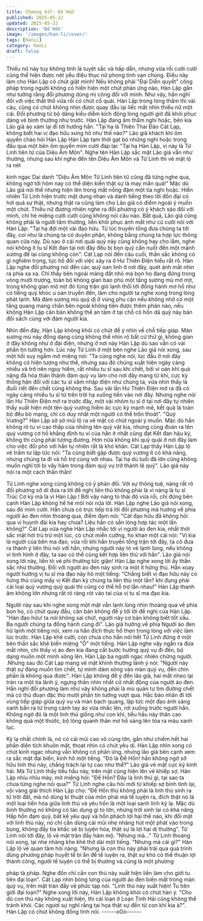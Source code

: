 ```yaml
---
title: Chương 437: Đề Hồn
published: 2025-05-22
updated: 2025-05-22
description: 'Đề Hồn'
image: '/images/han-li/cover/'
tags: [HanLi]
category: HanLi
draft: false
---
```


Thiếu nữ này tuy không tính là tuyệt sắc và hấp dẫn, nhưng vừa
rồi cười cười cũng thể hiện được nét yểu điệu thục nữ phong tình
vạn chủng.
Điều này làm cho Hàn Lập có chút giật mình!
Nếu không phải "Đại Diễn quyết" công pháp trong người không có
hiển hiện một chút phản ứng nào, Hàn Lập gần như tưởng rằng
đối phương dùng mị công đối với mình.
Như vậy, hắn nghĩ đối với việc thất thố vừa rồi có chút cổ quái.
Hàn Lập trong lòng thầm thì vài câu, cũng có chút không nhịn
được quay đầu lại liếc mắt nhìn thiếu nữ một cái.
Đối phương từ bộ dáng kiều diễm kích động lòng người giờ đã
khôi phục dáng vẻ bình thường như trước.
Hàn Lập đang âm thầm nghi hoặc, bên kia Lão giả áo xám lại đi
tới hướng hắn.
"Tại hạ là Thiên Thai Đảo Cát Lạp, không biết hai vị đạo hữu xưng
hô như thế nào?"
Lão giả khách khí ôm quyền chào hỏi Hàn Lập
Hàn Lập tạm thời gạt bỏ những nghi hoặc trong đầu qua một bên
ôm quyền mỉm cười đáp lại:
"Tại hạ Hàn Lập, vị này là Tử Linh tiên tử của Diệu Âm Môn".
Nghe tên Hàn Lập sắc mặt Lão giả vẫn như thường, nhưng sau
khi nghe đến tên Diệu Âm Môn và Tử Linh thì vẻ mặt lộ ra nét

kinh ngạc
Dại danh "Diệu Âm Môn Tử Linh tiên tử cũng đã từng nghe qua,
không ngờ tới hôm nay có thể diện kiến thật sự là may mắn quá!"
Mặc dù Lão giả nói thế nhưng hiện lên trong mắt nồng đậm một
tia nghi hoặc.
Hiển nhiên Tử Linh hiện trước mặt dung nhan và danh tiếng theo
lời đồn đại có hơi quá sự thật, nhưng thật ra cũng làm cho Lão
giả có điểm ngoài ý muốn một chút.
Thiếu nữ đương nhiên nghe ra đối phương có ý khách sáo đối với
mình, chỉ hé miệng cười cười cũng không nói câu nào.
Bất quá, Lão giả cũng không phải là người tầm thường, liền khôi
phục ánh mắt như cũ cười nói với Hàn Lập:
"Tại hạ đợi một vài đạo hữu. Từ lúc truyền tống đưa chúng ta tới
đây, coi như là chúng ta có duyên phận, không bằng chúng ta hợp
lực thông quan cửa này. Dù sao ở cái nơi quái quỷ này cũng
không hay cho lắm, nghe nói không ít tu sĩ Kết đan tại nơi đây đều
bị bọn quỷ cắn nuốt đến một mảnh xương để lại cũng không còn".
Cát Lạp nói đến câu cuối, thần sắc không có gì nghiêm trọng, tực
hồ đối với việc xảy ra ở Hư Thiên Điện hiểu rất rõ.
Hàn Lập nghe đối phương nói đến các quỷ oan linh ở nơi đây,
quét ánh mắt nhìn ra phía xa xa.
Chỉ thấy bên ngoài mảng đất nhỏ mà bọn họ đang đứng trong
vòng mười trượng, toàn bộ không gian bao phủ một tầng sương
mù mờ mịt, trong không gian mờ mịt đó từng trận gió lạnh thổi tới
đồng hành mơ hồ như có tiếng quỷ khóc u oán truyền đến, làm
cho người ta nghe xong trong lòng phát lạnh.
Mà đám sương mù quỷ dị ở vùng phụ cận nếu không nhờ có một
tầng quang mang chắn bên ngoài không tiến được thêm phân
nào, nếu không Hàn Lập căn bản không thể an tâm ở tại chỗ cô
hồn dã quỹ này bàn đối sách cùng với đám người kia.

Nhìn đến đây, Hàn Lập không khỏi có chút để ý nhìn về chỗ tiếp
giáp.
Màn sương mù này đồng dạng cũng không thể nhìn rõ bất cứ thứ
gì, không gian ở đây không như ở đại điện, nhưng ở nơi này Hàn
Lập dù sao vẫn có vài phần tin tưởng hơn.
Lúc này Tử Linh ở một bên nghe Lão giả nói xong, sau một hồi
suy ngẫm mở miệng nói:
"Ta cũng nghe nói, lúc đầu ở nơi đây không có hiện tượng như
thế, nhưng sau đó chúng xuất hiện ngày càng nhiều và trở nên
nguy hiểm, rất nhiều tu sĩ sau khi chết, bởi vì oán khí quá nặng đã
hóa thân thành đám quỷ vụ làm cho nơi đây mang tử khí, cực kỳ
thống hận đối với các tu sĩ xâm nhập điện như chúng ta, vừa nhìn
thấy là đuổi riết đến chết cũng không tha. Sau vài lần Hư Thiên
Điện mở ra đã có ngày càng nhiều tu sĩ từ trên trời hạ xuống tiến
vào nơi đây. Nhưng nghe nói lần Hư Thiên Điện mở ra trước đây,
một vài nhóm tu sĩ ở tại nơi đây tự nhiên thấy xuất hiện một tên
quỷ vương hiểm ác cực kỳ mạnh mẽ, kết quả là toàn bộ đều bỏ
mạng, chỉ có duy nhất một người có thể trốn thoát".
"Quỷ Vương?"
Hàn Lập sờ sờ mũi lộ ra vẻ mặt có chút ngoài ý muốn.
Mặc dù hắn không rõ tu vi cao thấp của những tên quỷ vật kia,
nhưng cũng đoán ra tên quỷ vương cơ hồ khẳng định tu vi của
hắn ít nhất cũng đạt Kết đan hậu kỳ, không thì cũng phải tương
đương. Hơn nữa không khí quỷ quái ở nơi đây làm cho việc đối
phó với hắn tự nhiên rất là khó khăn.
Cát Lạp thấy Hàn Lập lộ vẻ trầm tư lập tức nói:
"Ta cũng biết gặp được quỷ vương ít có khả năng, nhưng chúng
ta đi và hỗ trợ cùng với nhau. Tại hạ dù tuổi đã lớn cũng không
muốn nghĩ tới bị vây hãm trong đám quỷ vụ trở thành lệ quỷ".
Lão giả này nói ra một cách thẳn thắn!

Tử Linh nghe xong cũng không có ý phản đối.
Với sự thông tuệ, nàng rất rõ đối phương sở dĩ đưa ra lời đề nghị
liên thủ không phài là vì nàng là tu sĩ Trúc Cơ kỳ mà là vì Hàn
Lập.!
Bởi vậy nàng tỏ thái độ vừa rồi, chỉ đứng bên cạnh Hàn Lập
không hề hé môi nói nữa lời.
Hàn Lập nghe Lão giả nói xong, sau đó mỉm cười.
Hắn chưa có trực tiếp trả lời đối phương mà hướng về phía người
áo đen nhìn thoáng qua, điềm đạm nói:
"Cát đạo hữu đã không hỏi qua vị huynh đài kia hay chưa? Liệu
hắn có sẵn lòng hợp tác một lần không?"
Cát Lạp vừa nghe Hàn Lập nhắc tới vị người áo đen kia, nhất thời
sắc mặt hơi trù trừ một lúc, có chút miễn cưỡng, ho khan một cái
nói:
"Vị kia là người của bên ma đạo, vừa rồi khi hắn truyền tống trận
tới đây, ta có đưa ra thành ý liên thủ nói với hắn, nhưng người này
tỏ vẻ lạnh lùng, nếu không vì tình hình ở đây, ta sao có thể cùng
kết hợp liên thủ với hắn".
Lão giả nói xong lời này, liền tỏ vẻ phi thường tức giận!
Hàn Lập nghe xong lời ấy thần sắc như thường. Đối với người áo
đen này sinh ra một ít hứng thú.
Hắn xoay người hướng vị tu sĩ ma đạo này hô một tiếng:
"Chẳng biết vị đạo hữu này có hứng thú cùng mấy vị Kết đan kỳ
chúng ta liên thủ một lần? khi đụng phải cái loại quỷ vương quỷ
quái thì cũng có thể hỗ trợ lẫn nhau!"
Hàn Lập thanh âm không lớn nhưng rất rõ ràng rót vào tai của vị
tu sĩ ma đạo kia.

Người này sau khi nghe xong một mặt vẫn lạnh lùng nhìn thoảng
qua về phía bọn họ, có chút quay đầu, căn bản không để ý tới lời
đề nghị của Hàn Lập.
"Hàn đạo hữu! ta nói không sai chứ!, người này cơ bản không biết
tốt xấu. Ba người chúng ta đồng hành cùng đi".
Lão giả hướng về phía Người áo đen hừ lạnh một tiếng nói, xem
ra hắn đích thực hổ thẹn trong lòng với việc làm lúc trước.
Hàn Lập khẽ cười, còn chưa cho hắn nói hết Tử Linh đứng ở một
bên thần sắc khẽ biến miệng "Ồ" một tiếng.
Hàn Lập nghe vậy ngẩn ra đưa mắt nhìn, chỉ thấy vị áo đen kia
đang cất bước hướng quỷ vụ đi đến, bộ dạng muốn một mình
xông lên.
Hàn Lập ba người ngạc nhiên chững người.
.Nhưng sau đó Cát Lạp mang vẻ mặt khinh thường lãnh ý nói:
"Người này thật sự đang muốn tìm chết, tự mình dám xông vào
màn quỷ vụ, đến chín phần là không qua được".
Hàn Lập không để ý đến lão già, hai mắt nheo lại tràn ra một tia
lãnh ý, ngưng thần nhìn nhất cữ nhất động của người áo đen.
Hắn nghĩ đối phương làm như vậy không phải là mù quán tự tìm
đường chết mà có thủ đoạn đặc thù mười phần tin tưởng vượt
qua.
Hắc bào nhân đi tới vùng tiếp giáp giữa quỷ vụ và màn bạch
quang, lập tức một đạo ánh sáng xanh bắn ra từ trong cánh tay
áo vừa nhấc lên, rơi xuống trước người hắn.
Không ngờ đó là một linh thú giống như con khỉ, tiểu hầu này thân
cao không quá một thước, bộ lông quanh thân mơ hồ sáng lên
tỏa ra màu xanh lục.

Kỳ lạ nhất chính là, nó có cái mũi cao vô cùng lớn, gần như chiếm
hết hai phần diện tích khuôn mặt, thoạt nhìn có chút yêu dị. Hàn
Lập nhìn xong có chút kinh ngạc nhưng vẫn không có phản ứng,
nhưng lão giả bên cạnh xem ra sắc mặt đại biến, kinh hô một
tiếng.
"Đó là Đề Hồn! hắn không ngờ sở hữu linh thú này, chẳng trách lại
tự cao như thế?" Lão giả vẻ mặt cực kỳ kinh hãi.
Mà Tử Linh thấy tiểu hầu này, trên mặt cũng hiện lên vẻ khiếp sợ.
Hàn Lập nhíu nhíu mày, mở miệng hỏi:
"Đề Hồn? Đây là linh thú gì, tại sao ta chưa từng nghe nói qua?"
Tử Linh nghe câu hỏi mới từ khiếp sợ bình tỉnh lại, vội vàng giải
thích Hàn Lập cho:
"Đề Hồn thú không phải là linh thú sinh ra từ trời đất, mà nó dùng
bí thuật của môn phái mà tế luyện ra, đích thật nó là một loại tiến
hóa giữa linh thú và yêu hồn là một loại sanh linh kỳ lạ. Mặc dù
bình thường nó không có tác dụng gì to lớn, nhưng trời sinh lại có
khả năng Hấp hồn đạm quỷ, bất kể yêu quỷ và hồn phách lợi hại
thế nào, khi đối mặt với linh thú này, nó chỉ cần dùng cái mũi nhẹ
nhàng hút một phát vào trong bụng, không đầy ba khắc sẽ bị
luyện hóa, thật sự là lợi hại dị thường".
Tử Linh nói tới đây, lộ vẻ mặt tràn đầy hâm mộ.
"Nhưng mà…"
Tử Linh thoáng nói xong, lại nhẹ nhàng khe khẽ thở dài một tiếng.
"Nhưng mà cái gì?"
Hàn Lập lộ vẻ quan tâm hỏi nàng.
"Nhưng là con thú này phải trải qua quá trình dùng phương pháp
huyết tế bí ẩn để tế luyện ra, thật sự khó có thể thuận lợi thành
công, người tế luyện có thể bị thương và cũng là một phương

pháp tà pháp. Nghe đồn chỉ cần con thú này xuất hiện liền làm
cho giới tu tiên đại loạn".
Cát Lạp nhìn bóng lưng của người áo đen biến mất trong màn
quỷ vụ, trên mặt tràn đầy vẻ phức tạp nói.
"Linh thú này xuất hiện! Tu tiên giới đại loạn?" Nghe xong lời này,
Hàn Lập không khỏi có chút hàn ý.
"Cho dù con thú này không xuất hiện, thì cái loạn ở Loạn Tinh Hải
cũng không thể tránh khỏi. Các ngươi sự nghĩ rằng tai họa thật sự
đến từ con khỉ kia à?".
Hàn Lập có chút không đồng tình nói.
------oOo------
